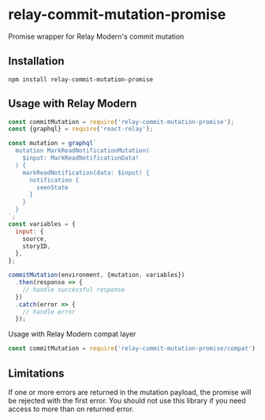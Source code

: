 # relay-commit-mutation-promise
Promise wrapper for Relay Modern's commit mutation

## Installation
```
npm install relay-commit-mutation-promise
```

## Usage with Relay Modern
```js
const commitMutation = require('relay-commit-mutation-promise');
const {graphql} = require('react-relay');

const mutation = graphql`
  mutation MarkReadNotificationMutation(
    $input: MarkReadNotificationData!
  ) {
    markReadNotification(data: $input) {
      notification {
        seenState
      }
    }
  }
`;
const variables = {
  input: {
    source,
    storyID,
  },
};

commitMutation(environment, {mutation, variables})
  .then(response => {
    // handle successful response
  })
  .catch(error => {
    // handle error
  });
```

Usage with Relay Modern compat layer
```js
const commitMutation = require('relay-commit-mutation-promise/compat');
```

## Limitations
If one or more errors are returned in the mutation payload, the promise will be rejected with the first error. You should not use this library if you need access to more than on returned error.
